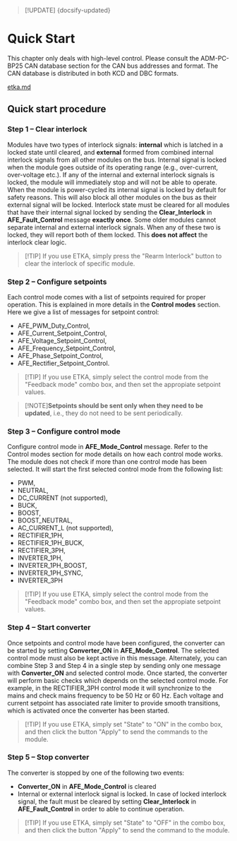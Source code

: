 > [!UPDATE] {docsify-updated}

# Quick Start

This chapter only deals with high-level control. Please consult the ADM-PC-BP25 CAN database section for the CAN bus addresses and format. The CAN database is distributed in both KCD and DBC formats.

[etka.md](../common/etka.md ':include')

## Quick start procedure

### Step 1 – Clear interlock

Modules have two types of interlock signals: **internal** which is latched in a locked state until cleared, and **external** formed from combined internal interlock signals from all other modules on the bus. Internal signal is locked when the module goes outside of its operating range (e.g., over-current, over-voltage etc.). If any of the internal and external interlock signals is locked, the module will immediately stop and will not be able to operate.
When the module is power-cycled its internal signal is locked by default for safety reasons. This will also block all other modules on the bus as their external signal will be locked. Interlock state must be cleared for all modules that have their internal signal locked by sending the **Clear_Interlock** in **AFE_Fault_Control** message **exactly once**.
Some older modules cannot separate internal and external interlock signals. When any of these two is locked, they will report both of them locked. This **does not affect** the interlock clear logic.

>[!TIP] If you use ETKA, simply press the "Rearm Interlock" button to clear the interlock of specific module.

### Step 2 – Configure setpoints

Each control mode comes with a list of setpoints required for proper operation. This is explained in more details in the **Control modes** section. Here we give a list of messages for setpoint control:
- AFE_PWM_Duty_Control,
- AFE_Current_Setpoint_Control,
- AFE_Voltage_Setpoint_Control,
- AFE_Frequency_Setpoint_Control,
- AFE_Phase_Setpoint_Control,
- AFE_Rectifier_Setpoint_Control.

>[!TIP] If you use ETKA, simply select the control mode from the "Feedback mode" combo box, and then set the appropiate setpoint values.

>[!NOTE]**Setpoints should be sent only when they need to be updated**, i.e., they do not need to be sent periodically.

### Step 3 – Configure control mode

Configure control mode in **AFE_Mode_Control** message. Refer to the Control modes section for mode details on how each control mode works.
The module does not check if more than one control mode has been selected. It will start the first selected control mode from the following list:
- PWM,
- NEUTRAL,
- DC_CURRENT (not supported),
- BUCK,
- BOOST,
- BOOST_NEUTRAL,
- AC_CURRENT_L (not supported),
- RECTIFIER_1PH, 
- RECTIFIER_1PH_BUCK,
- RECTIFIER_3PH,
- INVERTER_1PH,
- INVERTER_1PH_BOOST,
- INVERTER_1PH_SYNC,
- INVERTER_3PH

>[!TIP] If you use ETKA, simply select the control mode from the "Feedback mode" combo box, and then set the appropiate setpoint values.

### Step 4 – Start converter

Once setpoints and control mode have been configured, the converter can be started by setting **Converter_ON** in **AFE_Mode_Control**. The selected control mode must also be kept active in this message. Alternately, you can combine Step 3 and Step 4 in a single step by sending only one message with **Converter_ON** and selected control mode.
Once started, the converter will perform basic checks which depends on the selected control mode. For example, in the RECTIFIER_3PH control mode it will synchronize to the mains and check mains frequency to be 50 Hz or 60 Hz. Each voltage and current setpoint has associated rate limiter to provide smooth transitions, which is activated once the converter has been started.

>[!TIP] If you use ETKA, simply set "State" to "ON" in the combo box, and then click the button "Apply" to send the commands to the module.

### Step 5 – Stop converter

The converter is stopped by one of the following two events:
- **Converter_ON** in **AFE_Mode_Control** is cleared
- Internal or external interlock signal is locked. In case of locked interlock signal, the fault must be cleared by setting **Clear_Interlock** in **AFE_Fault_Control** in order to able to continue operation.

>[!TIP] If you use ETKA, simply set "State" to "OFF" in the combo box, and then click the button "Apply" to send the command to the module.
